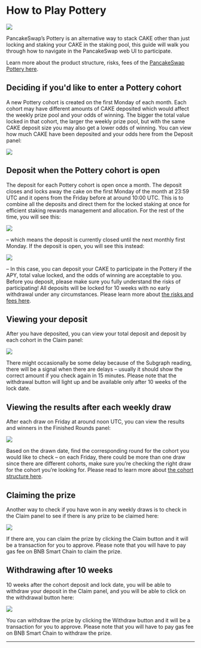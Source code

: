 # How to Play Pottery

![](https://lh4.googleusercontent.com/B1N\_fmtOnosL-mcID7xeRnRqmY-6SQWMxXjgTi\_GBpBN2kxSq\_13kZcvmre857wiFnONLCrTMMndkiyLHf-35HmvEJAtA2rkAQG4lCzxozc2NwfjBnWpQms4ZD9wtwRBG9UEAQIX2r1yDq0t1ENmXko)

PancakeSwap’s Pottery is an alternative way to stack CAKE other than just locking and staking your CAKE in the staking pool, this guide will walk you through how to navigate in the PancakeSwap web UI to participate.

Learn more about the product structure, risks, fees of the [PancakeSwap Pottery here](https://docs.pancakeswap.finance/products/pottery).

## Deciding if you'd like to enter a Pottery cohort

A new Pottery cohort is created on the first Monday of each month. Each cohort may have different amounts of CAKE deposited which would affect the weekly prize pool and your odds of winning. The bigger the total value locked in that cohort, the larger the weekly prize pool, but with the same CAKE deposit size you may also get a lower odds of winning. You can view how much CAKE have been deposited and your odds here from the Deposit panel:

![](https://lh5.googleusercontent.com/vyCTJ8XmLl4WARKHQTDzJjeX-JDLzZBiGvnO404UIuEMyrBWhAHnyWJQfC3CCz-gCVXpUs3oUGW4L7bdzaUu7X1pZV2swn6wGQA8a7HBD5NkPViHnPfG89xsCaQy6wg0rSPaVy8koYgEN18ztoMqhLA)

## Deposit when the Pottery cohort is open

The deposit for each Pottery cohort is open once a month. The deposit closes and locks away the cake on the first Monday of the month at 23:59 UTC and it opens from the Friday before at around 10:00 UTC. This is to combine all the deposits and direct them for the locked staking at once for efficient staking rewards management and allocation. For the rest of the time, you will see this:

![](https://lh4.googleusercontent.com/FZDvRS3D6RaeIwLiWAjfeMXZHN3ZBvjRvg-174b\_cWds816Ixyq4rw7ZgFrxgOVtPcbaZVjt4AyiNUjxt5tNl9TgmHUIsqgrCWGB1WlAd4GmZoUsrGy5prFalV87rgTLHrtkalVN0HkS7EfsUlyhPqg)

– which means the deposit is currently closed until the next monthly first Monday. If the deposit is open, you will see this instead:

![](https://lh5.googleusercontent.com/\_TqVUlNGtnGvGz\_wysnq-KmewS\_CjmUJ0jMHwzRMLx47Rmq-x868M0q-iBXCqynotDqz3mxnUZovExx4bUb8BBv3W6OXl4u4pJWFmOz\_\_IYASvQ\_hgmccB3GPaL1oz4TutJr3PTwdz\_2NoVzmnpkcD0)

– In this case, you can deposit your CAKE to participate in the Pottery if the APY, total value locked, and the odds of winning are acceptable to you. Before you deposit, please make sure you fully understand the risks of participating! All deposits will be locked for 10 weeks with no early withdrawal under any circumstances. Please learn more about [the risks and fees here](https://docs.pancakeswap.finance/products/pottery).

## **Viewing your deposit**

After you have deposited, you can view your total deposit and deposit by each cohort in the Claim panel:

![](https://lh3.googleusercontent.com/4-WegkRka1XNJS7KwB43rbk557A2mOZJVufIDZVmOPGMsoTBdCMZszZ3rHUnrrmlpkxEyGBBJ3j2HTxTX5xZkSFjdq3rajIgy0Cm9eqOE9Ax0gVTHE54gi1DHGUmZDYo6gbzzHOHnBpfnbJf-DwISlg)

There might occasionally be some delay because of the Subgraph reading, there will be a signal when there are delays – usually it should show the correct amount if you check again in 15 minutes. Please note that the withdrawal button will light up and be available only after 10 weeks of the lock date.

## Viewing the results after each weekly draw

After each draw on Friday at around noon UTC, you can view the results and winners in the Finished Rounds panel:

![](https://lh3.googleusercontent.com/ClT6Dx6rJlfFmzmyxwCGwIUsDv-DuhzVAWN5Qt0sOulj2\_zDrMJHDJvQqr6vS0t6IO090pstOi0BJTKADDVj7C\_kspWM\_f-M83EGERNiEvON-GTl\_nvXANGH5etDbnBmieRSZ66G8krr8GUWc2s5SDw)

Based on the drawn date, find the corresponding round for the cohort you would like to check – on each Friday, there could be more than one draw since there are different cohorts, make sure you’re checking the right draw for the cohort you’re looking for. Please read to learn more about [the cohort structure here](https://docs.pancakeswap.finance/products/pottery#pottery-cohort).

## Claiming the prize

Another way to check if you have won in any weekly draws is to check in the Claim panel to see if there is any prize to be claimed here:

![](https://lh5.googleusercontent.com/CjFh9\_5a7PDrCgz7\_F4puNVwbLJj6n0nWT\_XBUXsnQQrFcDzqBL2SV-Rw2TY2kLrVveEcCfBhrk\_62QVQtMaDwwSWCpqp8eCHhN0aAPphCk4BFMJNk78GOsrQ-Kem-5lhBRkM04vBdZwwBOwNmiw4Aw)

If there are, you can claim the prize by clicking the Claim button and it will be a transaction for you to approve. Please note that you will have to pay gas fee on BNB Smart Chain to claim the prize.

## Withdrawing after 10 weeks

10 weeks after the cohort deposit and lock date, you will be able to withdraw your deposit in the Claim panel, and you will be able to click on the withdrawal button here:

![](https://lh6.googleusercontent.com/1LeGKpa30KvmyKDKN5o54K\_HjJAVPyJhIeEmCXQzC8pDJGAJQ1kz89iKdoOwIXH2xOE9nin5r47dCiZvAlluTkOfwf1FfQ5gZ4MtMahGiRZ0TT4sSyOpsUKWOqZxKPnMYeLtZ9F3OuRlaRO\_sqr6Lvo)

You can withdraw the prize by clicking the Withdraw button and it will be a transaction for you to approve. Please note that you will have to pay gas fee on BNB Smart Chain to withdraw the prize.

****
